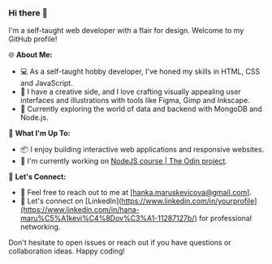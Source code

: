 ### Hi there 👋

I'm a self-taught web developer with a flair for design. Welcome to my GitHub profile!

🌐 **About Me:**
- 💻 As a self-taught hobby developer, I've honed my skills in HTML, CSS and JavaScript.
- 🎨 I have a creative side, and I love crafting visually appealing user interfaces and illustrations with tools like Figma, Gimp and Inkscape.
- 🌱 Currently exploring the world of data and backend with MongoDB and Node.js.

🚀 **What I'm Up To:**
- 📦 I enjoy building interactive web applications and responsive websites.
- 🧰 I'm currently working on [NodeJS course | The Odin project](https://www.theodinproject.com/paths/full-stack-javascript/courses/nodejs).

💬 **Let's Connect:**
- 📧 Feel free to reach out to me at [hanka.maruskevicova@gmail.com].
- 👥 Let's connect on [LinkedIn](https://www.linkedin.com/in/yourprofile](https://www.linkedin.com/in/hana-maru%C5%A1kevi%C4%8Dov%C3%A1-11287127b/) for professional networking.

Don't hesitate to open issues or reach out if you have questions or collaboration ideas. Happy coding!
